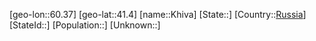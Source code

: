 ﻿---
location: [41.4,60.37]
type: City
tags:
- geo/City


SpocWebEntityId: 31415
isDeleted: false
confidential: public

---
[geo-lon::60.37]
[geo-lat::41.4]
[name::Khiva]
[State::]
[Country::[Russia](geo/Continent/Europe/Russia.md)]
[StateId::]
[Population::]
[Unknown::]

